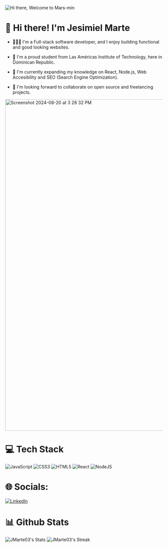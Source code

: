 

![Hi there, Welcome to Mars-min](https://github.com/user-attachments/assets/c7db1e30-ee7a-4715-a73f-8387800f2361)

# 👋 Hi there! I'm Jesimiel Marte 

- 👩🏻‍💻  I'm a Full-stack software developer, and I enjoy building functional and good looking websites.

- 🏫  I'm a proud student from Las Américas Institute of Technology, here in Dominican Republic.

- 🧠  I'm currently expanding my knowledge on React, Node.js, Web Accesibility and SEO (Search Engine Optimization).

- 🎯  I'm looking forward to collaborate on open source and freelancing projects.
    

<img width="1059" alt="Screenshot 2024-08-20 at 3 28 32 PM" src="https://github.com/user-attachments/assets/b50a18fe-5e01-47e0-8e15-cd7b3a5638d2">

# 💻 Tech Stack

![JavaScript](https://img.shields.io/badge/javascript-%23323330.svg?style=for-the-badge&logo=javascript&logoColor=%23F7DF1E) ![CSS3](https://img.shields.io/badge/css3-%231572B6.svg?style=for-the-badge&logo=css3&logoColor=white) ![HTML5](https://img.shields.io/badge/html5-%23E34F26.svg?style=for-the-badge&logo=html5&logoColor=white) ![React](https://img.shields.io/badge/react-%2320232a.svg?style=for-the-badge&logo=react&logoColor=%2361DAFB) ![NodeJS](https://img.shields.io/badge/node.js-6DA55F?style=for-the-badge&logo=node.js&logoColor=white)

# 🌐 Socials:
[![LinkedIn](https://img.shields.io/badge/LinkedIn-%230077B5.svg?logo=linkedin&logoColor=white)](https://linkedin.com/in/jesimiel-marte-frías-55660a192) 


# 📊 Github Stats

![JMarte03's Stats](https://github-readme-stats.vercel.app/api?username=JMarte03&theme=calm&show_icons=true&hide_border=true&count_private=false)  ![JMarte03's Streak](https://github-readme-streak-stats.herokuapp.com/?user=JMarte03&theme=calm&hide_border=true)

<!-- Proudly created with GPRM ( https://gprm.itsvg.in ) -->



